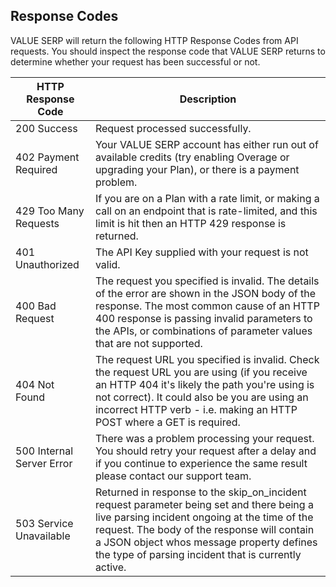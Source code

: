 Response Codes
--------------

VALUE SERP will return the following HTTP Response Codes from API requests. You should inspect the response code that VALUE SERP returns to determine whether your request has been successful or not.

| HTTP Response Code | Description |
| --- | --- |
| 200 Success | Request processed successfully. |
| 402 Payment Required | Your VALUE SERP account has either run out of available credits (try enabling Overage or upgrading your Plan), or there is a payment problem. |
| 429 Too Many Requests | If you are on a Plan with a rate limit, or making a call on an endpoint that is rate-limited, and this limit is hit then an HTTP 429 response is returned. |
| 401 Unauthorized | The API Key supplied with your request is not valid. |
| 400 Bad Request | The request you specified is invalid. The details of the error are shown in the JSON body of the response. The most common cause of an HTTP 400 response is passing invalid parameters to the APIs, or combinations of parameter values that are not supported. |
| 404 Not Found | The request URL you specified is invalid. Check the request URL you are using (if you receive an HTTP 404 it's likely the path you're using is not correct). It could also be you are using an incorrect HTTP verb - i.e. making an HTTP POST where a GET is required. |
| 500 Internal Server Error | There was a problem processing your request. You should retry your request after a delay and if you continue to experience the same result please contact our support team. |
| 503 Service Unavailable | Returned in response to the skip\_on\_incident request parameter being set and there being a live parsing incident ongoing at the time of the request. The body of the response will contain a JSON object whos message property defines the type of parsing incident that is currently active. |

